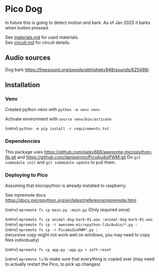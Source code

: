 # Pico Dog
In future this is going to detect motion and bark. As of Jan 2025 it barks when button pressed.

See [materials.md](materials.md) for used materials.  
See [circuit.md](circuit.md) for circuit details.

## Audio sources
Dog bark
https://freesound.org/people/abhisheky948/sounds/625498/

## Installation

### Venv
Created python venv with `python -m venv venv`

Activate environment with
`source venv/bin/activate`

(venv) `python -m pip install -r requirements.txt`

### Dependencies
This package uses https://github.com/joeky888/awesome-micropython-lib.git and https://github.com/danjperron/PicoAudioPWM.git
Do `git submodule init` and `git submodule update` to pull them.

### Deploying to Pico
Assuming that micropython is already installed to raspberry.

See mpremote docs
https://docs.micropython.org/en/latest/reference/mpremote.html

(venv) `mpremote fs cp main.py :main.py` (Only required once)  

(venv) `mpremote fs cp animal-dog-bark-01.wav :animal-dog-bark-01.wav`  
(venv) `mpremote fs cp -r awesome-micropython-lib/Audio/*.py :`  
(venv) `mpremote fs cp -r PicoAudioPWM*.py :`  
(recursive copy might not work well on windows, you may need to copy files individually)

(venv) `mpremote fs cp app.py :app.py + soft-reset`

(venv) `mpremote ls` to make sure that everything is copied over
(may need to actually restart the Pico, to pick up changes)
